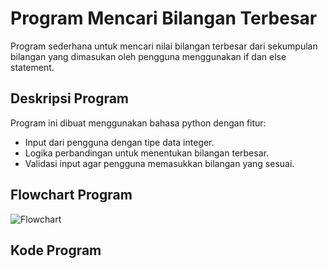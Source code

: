 # Program Mencari Bilangan Terbesar
Program sederhana untuk mencari nilai bilangan terbesar dari sekumpulan bilangan yang dimasukan oleh pengguna
menggunakan if dan else statement. 

## Deskripsi Program 
Program ini dibuat menggunakan bahasa python dengan fitur: 

- Input dari pengguna dengan tipe data integer.
- Logika perbandingan untuk menentukan bilangan terbesar.
- Validasi input agar pengguna memasukkan bilangan yang sesuai.

## Flowchart Program 
![Flowchart](Flowchart1.png)

## Kode Program 
``` Python


